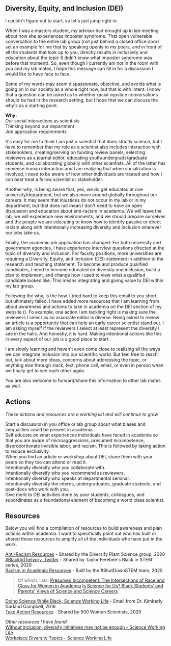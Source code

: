 ## Diversity, Equity, and Inclusion (DEI)

I couldn't figure out to start, so let's just jump right in:  

When I was a masters student, my advisor had brought up in lab meeting about how she experiences imposter syndrome. That open vulnerable conversation to the entire lab group (not just behind a closed office door) set an example for me that by speaking openly to my peers, and in front of all the students that look up to you, directly results in inclusivity and education about the topic (I didn't know what imposter syndrome was before that moment). So, even though I currently am not in the room with you and my lab mates, I hope this message can fill in for a discussion I would like to have face to face.  

Some of my words may seem dispassionate, objective, and avoids what is going on in our society as a whole right now, but that is with intent. I know that a question can be asked as to whether racial injustice conversations should be had in the research setting, but I hope that we can discuss the why's as a starting point.  

**Why:**  
Our social interactions as scientists  
Thinking beyond our department   
Job application requirements  

It's easy for me to think I am just a scientist that does strictly science, but I have to remember that my role as a scientist also includes interaction with stakeholders, creating/serving on funding review panels, selecting reviewers as a journal editor, educating youth/undergrads/graduate students, and collaborating globally with other scientists. All of the latter has immense human interaction and I am realizing that when socialization is involved, I need to be aware of how other individuals are treated and how I can best treat a fellow scientist or stakeholder.   

Another why, is being aware that, yes, we do get educated at one university/department, but we also move around globally throughout our careers. It may seem that injustices do not occur in my lab or in my department, but that does not mean I don't need to have an open discussion and education about anti-racism in academia. We will leave the lab, we will experience new environments, and we should prepare ourselves and the people we are educating to know how to identify passive or direct racism along with intentionally increasing diversity and inclusion wherever our jobs take us.   

Finally, the academic job application has changed. For both university and  government agencies, I have experience interview questions directed at the topic of diversity and inclusion. For faculty positions, more universities are requiring a Diversity, Equity, and Inclusion (DEI) statement in addition to the research and teaching statement. To become and produce qualified candidates, I need to become educated on diversity and inclusion, build a plan to implement, and change how I used to view what a qualified candidate looked like. This means integrating and giving value to DEI within my lab group.   

Following the why, is the how. I tried hard to keep this email to you short, but ultimately failed. I have added more resources that I am learning from about awareness and actions to take in academia on the DEI section of my website (). Fo example, one action I am tackling right is making sure the reviewers I select as an associate editor is diverse. Being asked to review an article is a opportunity that can help an early career scientist stand out. I am asking myself if the reviewers I select at least represent the diversity I see in the halls. And honestly, it is hard. Making intentional actions like this in every aspect of our job is a good place to start.   

I am slowly learning and haven't even come close to realizing all the ways we can integrate inclusion into our scientific world. But feel free to reach out, talk about more ideas, concerns about addressing the topic, or anything else through slack, text, phone call, email, or even in person when we finally get to see each other again.   

You are also welcome to forward/share this information to other lab mates as well.   

## Actions 
*These actions and resources are a working list and will continue to grow*

Start a discussion in you office or lab group about what biases and inequalities could be present in academia.    
Self educate on what experiences individuals have faced in academia so that you are aware of microaggressions, presumed incompetence, disproportionate invisible labor, and racism. This is followed by taking action to reduce exclusivity.    
When you find an article or workshop about DEI, share them with your peers so they too can attend or read it.   
Intentionally diversify who you collaborate with.   
Intentionally diversify who you recommend as reviewers.   
Intentionally diversify who speaks at departmental seminar.   
Intentionally diversify the interns, undergraduates, graduate students, and post-docs who work with you.  
Give merit to DEI activities done by your students, colleagues, and subordinates as a foundational element of becoming a world class scientist.  

## Resources 
Below you will find a compilation of resources to build awareness and plan actions within academia. I want to specifically point out who has built or shared these resources to amplify all of the individuals who have put in the work. 

[Anti-Racism Resources](https://docs.google.com/document/d/1-JTBncvkZkIIuYrz9wYCV1kMGve_TbXKz61vcu_QpPA/edit) - Shared by the Diversify Plant Science group, 2020   
[#BlackInTheIvory, Twitter](https://twitter.com/search?q=%23BlackintheIvory&src=typeahead_click) - Shared by Taylor Ferebee's Black in STEM series, 2020   
[Racism in Academia Resources](https://www.shutdownstem.com/racism-in-academia) - Built by the #ShutDownSTEM team, 2020
> Of which, lists:
> [Presumed Incompetent: The Intersections of Race and Class for Women in Academia](https://bookshop.org/books/presumed-incompetent-the-intersections-of-race-and-class-for-women-in-academia/9780874219227) 
> [Is Science for Us? Black Students’ and Parents’ Views of Science and Science Careers ](https://onlinelibrary.wiley.com/doi/full/10.1002/sce.21146)

[Doing Science While Black, Science Working Life](https://science.sciencemag.org/content/353/6307/1586/tab-pdf) - Email from Dr. Kimberly Garland Campbell, 2016  
[Take Action Resources](https://500womenscientists.org/updates/2020/6/8/take-action) - Shared by 500 Women Scientists, 2020


*Other resources I have found*   
[Without inclusion, diversity initiatives may not be enough - Science Working Life](https://science.sciencemag.org/content/357/6356/1101)   
[Workplace Diversity Topics - Science Working Life](https://www.sciencemag.org/careers-career-article-genre/workplace-diversity)  
